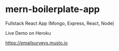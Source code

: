 # mern-boilerplate-app
Fullstack React App (Mongo, Express, React, Node)

Live Demo on Heroku

https://emailsurveys.musto.io
